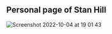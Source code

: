 ## Personal page of Stan Hill

![Screenshot 2022-10-04 at 19 01 43](https://user-images.githubusercontent.com/54024811/193868756-cf8e0f6d-b450-4129-a0f2-a32c15dcfafe.png)
